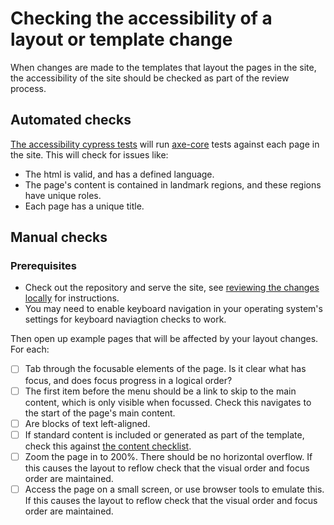 # Checking the accessibility of a layout or template change

When changes are made to the templates that layout the pages in the site, the accessibility of the site should be 
checked as part of the review process. 

## Automated checks

[The accessibility cypress tests](../../cypress/e2e/a11y.spec.cy.js) will run 
[axe-core](https://github.com/dequelabs/axe-core) tests against each page in the site. This will check for issues like:
- The html is valid, and has a defined language.
- The page's content is contained in landmark regions, and these regions have unique roles.
- Each page has a unique title.

## Manual checks

### Prerequisites
- Check out the repository and serve the site, see 
  [reviewing the changes locally](./../README.md#preview-your-changes-locally) for instructions.
- You may need to enable keyboard navigation in your operating system's settings for keyboard naviagtion checks to work. 

Then open up example pages that will be affected by your layout changes. For each:

- [ ] Tab through the focusable elements of the page. Is it clear what has focus, and does focus progress in a logical 
  order?
- [ ] The first item before the menu should be a link to skip to the main content, which is only visible when focussed.
  Check this navigates to the start of the page's main content.
- [ ] Are blocks of text left-aligned.
- [ ] If standard content is included or generated as part of the template, check this against 
  [the content checklist](./content-checks.md).
- [ ] Zoom the page in to 200%. There should be no horizontal overflow. If this causes the layout to reflow check that
  the visual order and focus order are maintained.
- [ ] Access the page on a small screen, or use browser tools to emulate this. If this causes the layout to reflow check that
  the visual order and focus order are maintained.
